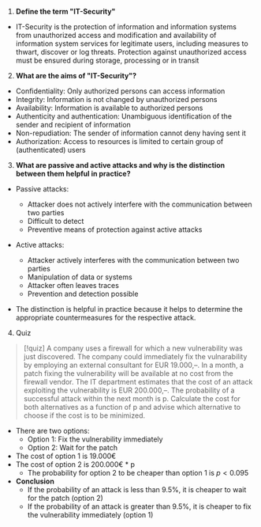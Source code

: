 1. **Define the term "IT-Security"**
* IT-Security is the protection of information and information systems from unauthorized access and modification and availability of information system services for legitimate users, including measures to thwart, discover or log threats. Protection against unauthorized access must be ensured during storage, processing or in transit
2. **What are the aims of "IT-Security"?**
* Confidentiality: Only authorized persons can access information
* Integrity: Information is not changed by unauthorized persons
* Availability: Information is available to authorized persons
* Authenticity and authentication: Unambiguous identification of the sender and recipient of information
* Non-repudiation: The sender of information cannot deny having sent it
* Authorization: Access to resources is limited to certain group of (authenticated) users
3. **What are passive and active attacks and why is the distinction between them helpful in practice?**
* Passive attacks: 
    * Attacker does not actively interfere with the communication between two parties
    * Difficult to detect
    * Preventive means of protection against active attacks
    
* Active attacks: 
    * Attacker actively interferes with the communication between two parties
    * Manipulation of data or systems
    * Attacker often leaves traces
    * Prevention and detection possible
* The distinction is helpful in practice because it helps to determine the appropriate countermeasures for the respective attack.
4.  Quiz
>[!quiz]
A company uses a firewall for which a new vulnerability was just discovered. The company could immediately fix the vulnarability by employing an external consultant for EUR 19.000,–. In a month, a patch fixing the vulnerability will be available at no cost from the firewall vendor. The IT department estimates that the cost of an attack exploiting the vulnerability is EUR 200.000,–. The probability of a successful attack within the next month is p.
Calculate the cost for both alternatives as a function of p and advise which alternative to choose if the cost is to be minimized.
* There are two options:
    * Option 1: Fix the vulnerability immediately
    * Option 2: Wait for the patch
* The cost of option 1 is 19.000€
* The cost of option 2 is 200.000€ * p
	* The probability for option 2 to be cheaper than option 1 is  $p < 0.095$
* **Conclusion**
    * If the probability of an attack is less than 9.5%, it is cheaper to wait for the patch (option 2)
    * If the probability of an attack is greater than 9.5%, it is cheaper to fix the vulnerability immediately (option 1)
